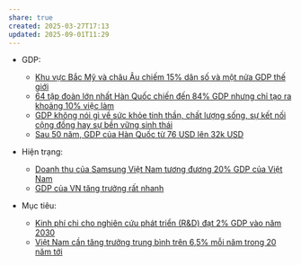 ```yaml
---
share: true
created: 2025-03-27T17:13
updated: 2025-09-01T11:29
---
```

- GDP: 
    - [Khu vực Bắc Mỹ và châu Âu chiếm 15% dân số và một nửa GDP thế giới](../N%E1%BB%81n%20kinh%20t%E1%BA%BF%20h%C3%A0ng%20ho%C3%A1/Kinh%20t%E1%BA%BF%20v%C4%A9%20m%C3%B4,%20to%C3%A0n%20c%E1%BA%A7u%20ho%C3%A1/GDP/Khu%20v%E1%BB%B1c%20B%E1%BA%AFc%20M%E1%BB%B9%20v%C3%A0%20ch%C3%A2u%20%C3%82u%20chi%E1%BA%BFm%2015%25%20d%C3%A2n%20s%E1%BB%91%20v%C3%A0%20m%E1%BB%99t%20n%E1%BB%ADa%20GDP%20th%E1%BA%BF%20gi%E1%BB%9Bi.md)
    - [64 tập đoàn lớn nhất Hàn Quốc chiến đến 84% GDP nhưng chỉ tạo ra khoảng 10% việc làm](../N%E1%BB%81n%20kinh%20t%E1%BA%BF%20h%C3%A0ng%20ho%C3%A1/Kinh%20t%E1%BA%BF%20v%C4%A9%20m%C3%B4,%20to%C3%A0n%20c%E1%BA%A7u%20ho%C3%A1/GDP/64%20t%E1%BA%ADp%20%C4%91o%C3%A0n%20l%E1%BB%9Bn%20nh%E1%BA%A5t%20H%C3%A0n%20Qu%E1%BB%91c%20chi%E1%BA%BFn%20%C4%91%E1%BA%BFn%2084%25%20GDP%20nh%C6%B0ng%20ch%E1%BB%89%20t%E1%BA%A1o%20ra%20kho%E1%BA%A3ng%2010%25%20vi%E1%BB%87c%20l%C3%A0m.md)
    - [GDP không nói gì về sức khỏe tinh thần, chất lượng sống, sự kết nối cộng đồng hay sự bền vững sinh thái](../N%E1%BB%81n%20kinh%20t%E1%BA%BF%20h%C3%A0ng%20ho%C3%A1/Kinh%20t%E1%BA%BF%20v%C4%A9%20m%C3%B4,%20to%C3%A0n%20c%E1%BA%A7u%20ho%C3%A1/GDP/GDP%20kh%C3%B4ng%20n%C3%B3i%20g%C3%AC%20v%E1%BB%81%20s%E1%BB%A9c%20kh%E1%BB%8Fe%20tinh%20th%E1%BA%A7n,%20ch%E1%BA%A5t%20l%C6%B0%E1%BB%A3ng%20s%E1%BB%91ng,%20s%E1%BB%B1%20k%E1%BA%BFt%20n%E1%BB%91i%20c%E1%BB%99ng%20%C4%91%E1%BB%93ng%20hay%20s%E1%BB%B1%20b%E1%BB%81n%20v%E1%BB%AFng%20sinh%20th%C3%A1i.md)
    - [Sau 50 năm, GDP của Hàn Quốc từ 76 USD lên 32k USD](../N%E1%BB%81n%20kinh%20t%E1%BA%BF%20h%C3%A0ng%20ho%C3%A1/Kinh%20t%E1%BA%BF%20v%C4%A9%20m%C3%B4,%20to%C3%A0n%20c%E1%BA%A7u%20ho%C3%A1/GDP/Sau%2050%20n%C4%83m,%20GDP%20c%E1%BB%A7a%20H%C3%A0n%20Qu%E1%BB%91c%20t%E1%BB%AB%2076%20USD%20l%C3%AAn%2032k%20USD.md)

- Hiện trạng: 
    - [Doanh thu của Samsung Việt Nam tương đương 20% GDP của Việt Nam](../../%F0%9F%93%9CT%C3%A0i%20nguy%C3%AAn/T%C3%ACnh%20h%C3%ACnh%20%E1%BB%9F%20Vi%E1%BB%87t%20Nam/Kinh%20t%E1%BA%BF%20v%C4%A9%20m%C3%B4/Hi%E1%BB%87n%20tr%E1%BA%A1ng/Doanh%20thu%20c%E1%BB%A7a%20Samsung%20Vi%E1%BB%87t%20Nam%20t%C6%B0%C6%A1ng%20%C4%91%C6%B0%C6%A1ng%2020%25%20GDP%20c%E1%BB%A7a%20Vi%E1%BB%87t%20Nam.md)
    - [GDP của VN tăng trưởng rất nhanh](../../%F0%9F%93%9CT%C3%A0i%20nguy%C3%AAn/T%C3%ACnh%20h%C3%ACnh%20%E1%BB%9F%20Vi%E1%BB%87t%20Nam/Kinh%20t%E1%BA%BF%20v%C4%A9%20m%C3%B4/Hi%E1%BB%87n%20tr%E1%BA%A1ng/GDP%20c%E1%BB%A7a%20VN%20t%C4%83ng%20tr%C6%B0%E1%BB%9Fng%20r%E1%BA%A5t%20nhanh.md)

- Mục tiêu: 
    - [Kinh phí chi cho nghiên cứu phát triển (R&D) đạt 2% GDP vào năm 2030](../../%F0%9F%93%9CT%C3%A0i%20nguy%C3%AAn/T%C3%ACnh%20h%C3%ACnh%20%E1%BB%9F%20Vi%E1%BB%87t%20Nam/Kinh%20t%E1%BA%BF%20v%C4%A9%20m%C3%B4/M%E1%BB%A5c%20ti%C3%AAu/Kinh%20ph%C3%AD%20chi%20cho%20nghi%C3%AAn%20c%E1%BB%A9u%20ph%C3%A1t%20tri%E1%BB%83n%20(R&D)%20%C4%91%E1%BA%A1t%202%25%20GDP%20v%C3%A0o%20n%C4%83m%202030.md)
    - [Việt Nam cần tăng trưởng trung bình trên 6,5% mỗi năm trong 20 năm tới](../../%F0%9F%93%9CT%C3%A0i%20nguy%C3%AAn/T%C3%ACnh%20h%C3%ACnh%20%E1%BB%9F%20Vi%E1%BB%87t%20Nam/Kinh%20t%E1%BA%BF%20v%C4%A9%20m%C3%B4/M%E1%BB%A5c%20ti%C3%AAu/Vi%E1%BB%87t%20Nam%20c%E1%BA%A7n%20t%C4%83ng%20tr%C6%B0%E1%BB%9Fng%20trung%20b%C3%ACnh%20tr%C3%AAn%206,5%25%20m%E1%BB%97i%20n%C4%83m%20trong%2020%20n%C4%83m%20t%E1%BB%9Bi.md)



